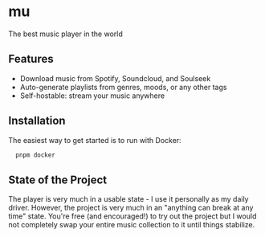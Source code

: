 # mu

The best music player in the world

## Features

- Download music from Spotify, Soundcloud, and Soulseek
- Auto-generate playlists from genres, moods, or any other tags
- Self-hostable: stream your music anywhere

## Installation

The easiest way to get started is to run with Docker:

```bash
  pnpm docker
```

## State of the Project

The player is very much in a usable state - I use it personally as my daily driver. However, the project is very much in an "anything can break at any time" state. You're free (and encouraged!) to try out the project but I would not completely swap your entire music collection to it until things stabilize.
